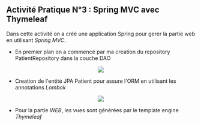 ## Activité Pratique N°3 : Spring MVC avec Thymeleaf
Dans cette activité on a créé une application Spring pour gerer la partie web en utilisant *Spring MVC*.
- En premier plan on a commencé par ma creation du repository PatientRepository dans la couche DAO
<p align="center">
<img src="https://user-images.githubusercontent.com/92638641/234149015-1cf16645-3a26-49ef-a086-7130c5d5340c.png"/>
</p>

- Creation de l'entité JPA Patient pour assure l'ORM en utilisant les annotations *Lombok* 

<p align="center">
<img src="https://user-images.githubusercontent.com/92638641/234148746-2668e6f1-cb4f-452c-a9c3-2b28a276986a.png"/>
</p>

- Pour la partie *WEB*, les vues sont générées  par le template engine *Thymeleaf*
